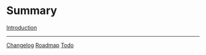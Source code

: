# Summary

[Introduction](./introduction.md)

---

[Changelog](./changelog.md)
[Roadmap](./roadmap.md)
[Todo](./todo.md)
